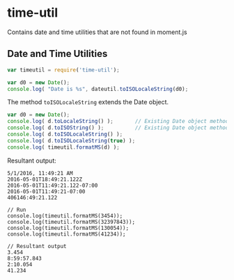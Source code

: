 # time-util #

Contains date and time utilities that are not found in moment.js

## Date and Time Utilities ##

```javascript
var timeutil = require('time-util');

var d0 = new Date();
console.log( "Date is %s", dateutil.toISOLocaleString(d0);
```

The  method ```toISOLocaleString``` extends the Date object.

```javascript
var d0 = new Date();
console.log( d.toLocaleString() );       // Existing Date object method
console.log( d.toISOString() );          // Existing Date object method
console.log( d.toISOLocaleString() );
console.log( d.toISOLocaleString(true) );
console.log( timeutil.formatMS(d) );
```

Resultant output:

```console
5/1/2016, 11:49:21 AM
2016-05-01T18:49:21.122Z
2016-05-01T11:49:21.122-07:00
2016-05-01T11:49:21-07:00
406146:49:21.122
```


```
// Run
console.log(timeutil.formatMS(3454));
console.log(timeutil.formatMS(32397843));
console.log(timeutil.formatMS(130054));
console.log(timeutil.formatMS(41234));

// Resultant output
3.454
8:59:57.843
2:10.054
41.234
```